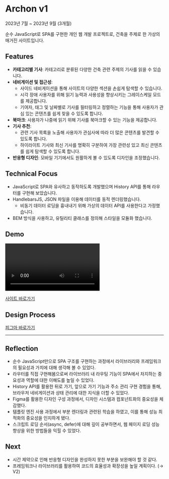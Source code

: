 # Archon v1

2023년 7월 ~ 2023년 9월 (3개월)

순수 JavaScript로 SPA를 구현한 개인 웹 개발 프로젝트로, 건축을 주제로 한 가상의 매거진 사이트입니다.

## Features

- **카테고리별 기사**: 카테고리로 분류된 다양한 건축 관련 주제의 기사를 읽을 수 있습니다.
- **네비게이션 및 접근성**:
  - 사이드 네비게이션을 통해 사이트의 다양한 섹션을 손쉽게 탐색할 수 있습니다.
  - 시각 장애 사용자를 위해 읽기 능력과 사용성을 향상시키는 그레이스케일 모드를 제공합니다.
  - 기여자, 태그 및 날짜별로 기사를 필터링하고 정렬하는 기능을 통해 사용자가 관심 있는 콘텐츠를 쉽게 찾을 수 있도록 합니다.
- **북마크**: 사용자가 나중에 읽기 위해 기사를 북마크할 수 있는 기능을 제공합니다.
- **기사 추천**:
  - 관련 기사 목록을 노출해 사용자가 관심사에 따라 더 많은 콘텐츠를 발견할 수 있도록 합니다.
  - 하이라이트 기사와 최신 기사를 명확히 구분하여 가장 관련성 있고 최신 콘텐츠를 쉽게 탐색할 수 있도록 합니다.
- **반응형 디자인**: 모바일 기기에서도 원활하게 볼 수 있도록 디자인을 조정했습니다.

## Technical Focus

- JavaScript로 SPA와 유사하고 동작하도록 개발했으며 History API를 통해 라우터를 구현해 보았습니다.
- HandlebarsJS, JSON 파일을 이용해 데이터를 동적 렌더링했습니다.
  - 비동기 데이터 로딩을 흉내내기 위해 가상의 데이터 API를 사용한다고 가정했습니다.
- BEM 방식을 사용하고, 유틸리티 클래스를 정의해 스타일을 모듈화 했습니다.

## Demo

<video src="https://github.com/urbanscratcher/project-magazine/assets/17016494/e9d06acd-5d7b-40b5-9f36-3b90bd3378cc" controls></video>

[사이트 바로가기](https://project-archon.netlify.app/)

## Design Process

[피그마 바로가기](https://www.figma.com/file/ulgZLkRfIVWfg6Hpi1Xmt3/%5BProject%5D-WD-Magazine?type=design&node-id=0%3A1&mode=design&t=0T2BBnd8bvOGt5uh-1)

---

## Reflection

- 순수 JavaScript만으로 SPA 구조를 구현하는 과정에서 라이브러리와 프레임워크의 필요성과 가치에 대해 생각해 볼 수 있었다.
- 라우터를 직접 구현해봄으로써 라이브러리 내 라우팅 기능이 SPA에서 차지하는 중요성과 역할에 대한 이해도를 높일 수 있었다.
- History API를 활용한 뒤로 가기, 앞으로 가기 기능과 주소 관리 구현 경험을 통해, 브라우저 네비게이션과 상태 관리에 대한 지식을 더할 수 있었다.
- Figma를 활용한 디자인 구성 과정에서, 디자인 시스템과 컴포넌트화의 중요성을 체감했다.
- 템플릿 엔진 사용 과정에서 부분 렌더링과 관련된 학습을 하였고, 이를 통해 성능 최적화의 중요성을 인지하게 됐다.
- 스크립트 로딩 순서(async, defer)에 대해 깊이 공부하면서, 웹 페이지 로딩 성능 향상을 위한 방법들을 익힐 수 있었다.

## Next

- 시간 제약으로 인해 반응형 디자인을 완성하지 못한 부분을 보완해야 할 것 같다.
- 프레임워크나 라이브러리를 활용하여 코드의 효율성과 확장성을 높일 계획이다. (→ V2)
